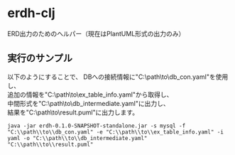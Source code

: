 # erdh-clj
ERD出力のためのヘルパー（現在はPlantUML形式の出力のみ）

## 実行のサンプル

以下のようにすることで、
DBへの接続情報に"C:\\path\\to\\db_con.yaml"を使用し、  
追加の情報を"C:\\path\\to\\ex_table_info.yaml"から取得し、  
中間形式を"C:\\path\\to\\db_intermediate.yaml"に出力し、  
結果を"C:\\path\\to\\result.puml"に出力します。  

```
java -jar erdh-0.1.0-SNAPSHOT-standalone.jar -s mysql -f "C:\\path\\to\\db_con.yaml" -e "C:\\path\\to\\ex_table_info.yaml" -i yaml -o "C:\\path\\to\\db_intermediate.yaml" "C:\\path\\to\\result.puml"
```
